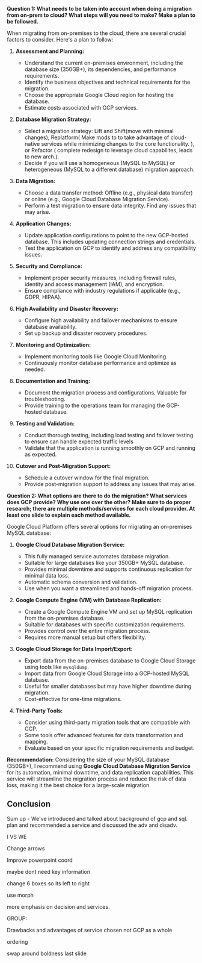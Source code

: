 **Question 1: What needs to be taken into account when doing a migration from on-prem to cloud? What steps will you need to make? Make a plan to be followed.**

When migrating from on-premises to the cloud, there are several crucial factors to consider. Here's a plan to follow:

1. **Assessment and Planning:**
   - Understand the current on-premises environment, including the database size (350GB+), its dependencies, and performance requirements.
   - Identify the business objectives and technical requirements for the migration.
   - Choose the appropriate Google Cloud region for hosting the database.
   - Estimate costs associated with GCP services.

2. **Database Migration Strategy:**
   - Select a migration strategy: Lift and Shift(move with minimal changes), Replatform( Make mods to to take advantage of cloud-native services while minimizing changes to the core functionality. ), or Refactor ( complete redesign to leverage cloud capabilites, leads to new arch.).
   - Decide if you will use a homogeneous (MySQL to MySQL) or heterogeneous (MySQL to a different database) migration approach.

3. **Data Migration:**
   - Choose a data transfer method: Offline (e.g., physical data transfer) or online (e.g., Google Cloud Database Migration Service).
   - Perform a test migration to ensure data integrity. Find any issues that may arise.

4. **Application Changes:**
   - Update application configurations to point to the new GCP-hosted database. This includes updating connection strings and credentials.
   - Test the application on GCP to identify and address any compatibility issues.

5. **Security and Compliance:**
   - Implement proper security measures, including firewall rules, identity and access management (IAM), and encryption.
   - Ensure compliance with industry regulations if applicable (e.g., GDPR, HIPAA).

6. **High Availability and Disaster Recovery:**
   - Configure high availability and failover mechanisms to ensure database availability.
   - Set up backup and disaster recovery procedures.

7. **Monitoring and Optimization:**
   - Implement monitoring tools like Google Cloud Monitoring.
   - Continuously monitor database performance and optimize as needed.

8. **Documentation and Training:**
   - Document the migration process and configurations. Valuable for troubleshooting.
   - Provide training to the operations team for managing the GCP-hosted database.

9. **Testing and Validation:**
   - Conduct thorough testing, including load testing and failover testing to ensure can handle expected traffic levels
   - Validate that the application is running smoothly on GCP and running as expected.

10. **Cutover and Post-Migration Support:**
    - Schedule a cutover window for the final migration.
    - Provide post-migration support to address any issues that may arise.

**Question 2: What options are there to do the migration? What services does GCP provide? Why use one over the other? Make sure to do proper research; there are multiple methods/services for each cloud provider. At least one slide to explain each method available.**

Google Cloud Platform offers several options for migrating an on-premises MySQL database:

1. **Google Cloud Database Migration Service:**
   - This fully managed service automates database migration.
   - Suitable for large databases like your 350GB+ MySQL database.
   - Provides minimal downtime and supports continuous replication for minimal data loss.
   - Automatic schema conversion and validation.
   - Use when you want a streamlined and hands-off migration process.

2. **Google Compute Engine (VM) with Database Replication:**
   - Create a Google Compute Engine VM and set up MySQL replication from the on-premises database.
   - Suitable for databases with specific customization requirements.
   - Provides control over the entire migration process.
   - Requires more manual setup but offers flexibility.

3. **Google Cloud Storage for Data Import/Export:**
   - Export data from the on-premises database to Google Cloud Storage using tools like `mysqldump`.
   - Import data from Google Cloud Storage into a GCP-hosted MySQL database.
   - Useful for smaller databases but may have higher downtime during migration.
   - Cost-effective for one-time migrations.

4. **Third-Party Tools:**
   - Consider using third-party migration tools that are compatible with GCP.
   - Some tools offer advanced features for data transformation and mapping.
   - Evaluate based on your specific migration requirements and budget.

**Recommendation:**
Considering the size of your MySQL database (350GB+), I recommend using **Google Cloud Database Migration Service** for its automation, minimal downtime, and data replication capabilities. This service will streamline the migration process and reduce the risk of data loss, making it the best choice for a large-scale migration.


## Conclusion

Sum up - We've introduced and talked about background of gcp and sql. plan and recommended a service and discussed the adv and disadv.  



I VS WE

Change arrows


Improve powerpoint coord

maybe dont need key information

change 6 boxes so its left to right 

use morph

more emphasis on decision and services.

GROUP:

Drawbacks and advantages of service chosen not GCP as a whole

ordering

swap around boldness last slide

